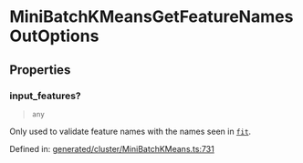 # MiniBatchKMeansGetFeatureNamesOutOptions

## Properties

### input\_features?

> `any`

Only used to validate feature names with the names seen in [`fit`](#sklearn.cluster.MiniBatchKMeans.fit "sklearn.cluster.MiniBatchKMeans.fit").

Defined in:  [generated/cluster/MiniBatchKMeans.ts:731](https://github.com/transitive-bullshit/scikit-learn-ts/blob/122b3c0/packages/sklearn/src/generated/cluster/MiniBatchKMeans.ts#L731)
